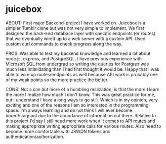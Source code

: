 # juicebox

ABOUT: First major Backend-project I have worked on. Juicebox is a simpler Tumblr clone but was not very simple to implement. We first designed the back-end database layer with specific endpoints (or routes) that we eventually wired up to a web server with a custom API. Used custom curl commands to check progress along the way. 

PROS: Was able to test my backend knowledge and learned a lot about node.js, express, and PostgreSQL. I have previous experience with Microsoft SQL from undergrad so writing the queries for Postgres was much less intimidating than I had first thought it would be. Happy that I was able to wire up routes/endpoints as well because API work is probably one of my weak points so the more practice the better. 

CONS: Not a con but more of a humbling realization, is that the more I learn the more I realize how much I don't know. This was great practice for me, but I understand I have a long ways to go still. Which is in my opinion, very exciting and one of the reasons I am so interested in the programming space. I'm always learning and do not think I will ever become bored/stagnant due to the abundance of information out there. Relative to this project I'd say I still need more work when it comes to API routes and making appropriate writing appropriate calls for various routes. Also need to become more comfortable with JSWON tokens and authentication/authorization. 
